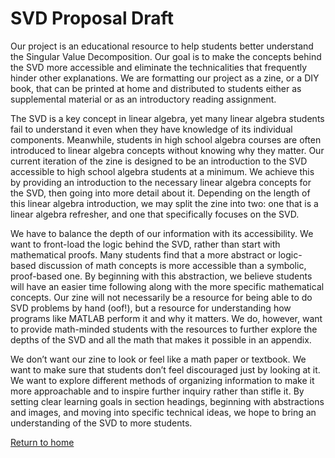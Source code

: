 # SVD Proposal Draft

Our project is an educational resource to help students better understand the Singular Value Decomposition. Our goal is to make the concepts behind the SVD more accessible and eliminate the technicalities that frequently hinder other explanations. We are formatting our project as a zine, or a DIY book, that can be printed at home and distributed to students either as supplemental material or as an introductory reading assignment.

The SVD is a key concept in linear algebra, yet many linear algebra students fail to understand it even when they have knowledge of its individual components. Meanwhile, students in high school algebra courses are often introduced to linear algebra concepts without knowing why they matter. Our current iteration of the zine is designed to be an introduction to the SVD accessible to high school algebra students at a minimum. We achieve this by providing an introduction to the necessary linear algebra concepts for the SVD, then going into more detail about it. Depending on the length of this linear algebra introduction, we may split the zine into two: one that is a linear algebra refresher, and one that specifically focuses on the SVD.

We have to balance the depth of our information with its accessibility. We want to front-load the logic behind the SVD, rather than start with mathematical proofs. Many students find that a more abstract or logic-based discussion of math concepts is more accessible than a symbolic, proof-based one. By beginning with this abstraction, we believe students will have an easier time following along with the more specific mathematical concepts. Our zine will not necessarily be a resource for being able to do SVD problems by hand (oof!), but a resource for understanding how programs like MATLAB perform it and why it matters. We do, however, want to provide math-minded students with the resources to further explore the depths of the SVD and all the math that makes it possible in an appendix.

We don’t want our zine to look or feel like a math paper or textbook. We want to make sure that students don’t feel discouraged just by looking at it. We want to explore different methods of organizing information to make it more approachable and to inspire further inquiry rather than stifle it. By setting clear learning goals in section headings, beginning with abstractions and images, and moving into specific technical ideas, we hope to bring an understanding of the SVD to more students.


[Return to home](https://www.griffithstites.com/linearity-zine/)
